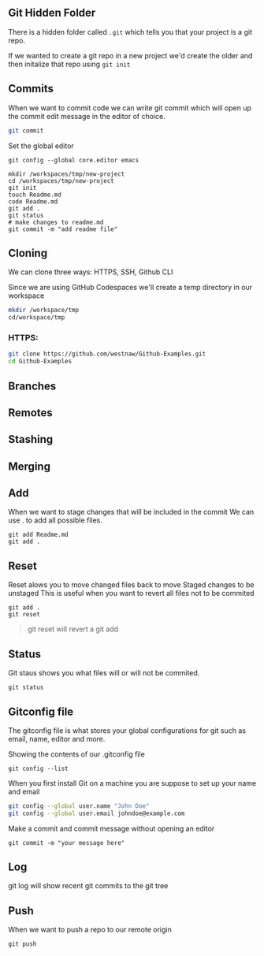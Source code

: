 ## Git Hidden Folder

There is a hidden folder called `.git` which tells you that your project is a git repo.

If we wanted to create a git repo in a new project we'd create the older and then initalize that repo using  `git init`

## Commits

When we want to commit code we can write git commit which will open up the commit edit message in the editor of choice.

```sh
git commit
```
Set the global editor
```
git config --global core.editor emacs
```

```
mkdir /workspaces/tmp/new-project
cd /workspaces/tmp/new-project
git init
touch Readme.md
code Readme.md
git add .
git status
# make changes to readme.md
git commit -m "add readme file"
```

## Cloning

We can clone three ways: HTTPS, SSH, Github CLI

Since we are using GitHub Codespaces we'll create a temp directory in our workspace

```sh
mkdir /workspace/tmp
cd/workspace/tmp
```

### HTTPS:

```sh
git clone https://github.com/westnaw/Github-Examples.git
cd Github-Examples
```

## Branches

## Remotes

## Stashing

## Merging

## Add

When we want to stage changes that will be included in the commit
We can use . to add all possible files.

```
git add Readme.md
git add .
```

## Reset

Reset alows you to move changed files back to move Staged changes to be unstaged
This is useful when you want to revert all files not to be commited 

```
git add .
git reset
```

> git reset will revert a git add

## Status

Git staus shows you what files will or will not be commited.

```
git status
```

## Gitconfig file

The gitconfig file is what stores your global configurations for git such as email, name, editor and more.

Showing the contents of our .gitconfig file
```
git config --list
```

When you first install Git on a machine you are suppose to set up your name and email
```sh
git config --global user.name "John Doe"
git config --global user.email johndoe@example.com
```

Make a commit and commit message without opening an editor
```she
git commit -m "your message here"
```
## Log

git log will show recent git commits to the git tree

## Push

When we want to push a repo to our remote origin

```
git push
```